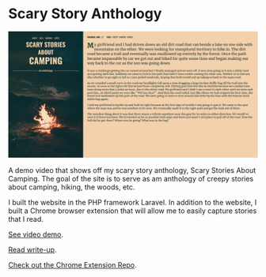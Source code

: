Scary Story Anthology
===

![alt text](https://raw.githubusercontent.com/christinabranson/scary-story-anthology/master/readme/screenshot.png "Screenshot of a random video")

A demo video that shows off my scary story anthology, Scary Stories About Camping. The goal of the site is to serve as am anthology of creepy stories about camping, hiking, the woods, etc.

I built the website in the PHP framework Laravel. In addition to the website, I built a Chrome browser extension that will allow me to easily capture stories that I read.

[See video demo](https://www.youtube.com/watch?v=CldJhkGfelc).

[Read write-up](https://christinab.dev/portfolio/scary-stores-about-camping-a-web-app-chrome-extension/).

[Check out the Chrome Extension Repo](https://github.com/christinabranson/reddit-scrape-chrome-extension).

